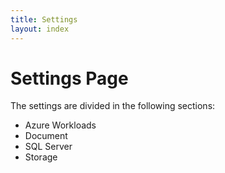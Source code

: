 ```yaml
---
title: Settings
layout: index
---
```

# Settings Page

The settings are divided in the following sections:

* Azure Workloads
* Document
* SQL Server
* Storage
